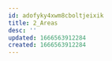 ```yaml
---
id: adofyky4xwm8cboltjeixik
title: 2_Areas
desc: ''
updated: 1666563912284
created: 1666563912284
---
```

